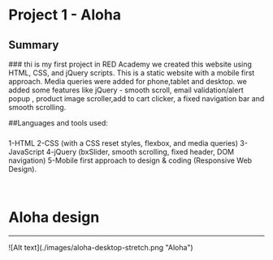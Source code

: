 # Project 1 - Aloha 

<h2>Summary</h2>
###
thi is my first project in RED Academy we created this website using HTML, CSS, and jQuery scripts. This is a static website with a mobile first approach. Media queries were added for phone,tablet and desktop. we added some features like jQuery - smooth scroll, email validation/alert popup , product image scroller,add to cart clicker, a fixed navigation bar and smooth scrolling.

##Languages and tools used:
###
1-HTML
2-CSS (with a CSS reset styles, flexbox, and media queries)
3-JavaScript
4-jQuery (bxSlider, smooth scrolling, fixed header, DOM navigation)
5-Mobile first approach to design & coding (Responsive Web Design).

<br>
<h1>Aloha design
</h1>
<hr>
![Alt text](./images/aloha-desktop-stretch.png "Aloha")
<br>
